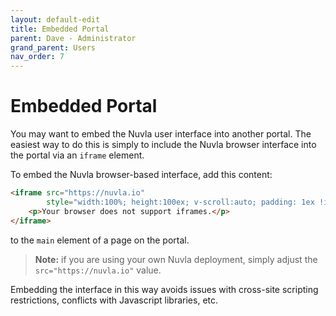 ```yaml
---
layout: default-edit
title: Embedded Portal
parent: Dave - Administrator
grand_parent: Users
nav_order: 7
---
```


Embedded Portal
===============

You may want to embed the Nuvla user interface into another portal. The easiest way to do this is simply to include the Nuvla browser interface into the portal via an `iframe` element. 

To embed the Nuvla browser-based interface, add this content:

```html
<iframe src="https://nuvla.io"
        style="width:100%; height:100ex; v-scroll:auto; padding: 1ex !important; margin: 0 !important">
    <p>Your browser does not support iframes.</p>
</iframe>
```

to the `main` element of a page on the portal.

> **Note:** if you are using your own Nuvla deployment, simply adjust the `src="https://nuvla.io"` value.

Embedding the interface in this way avoids issues with cross-site scripting restrictions, conflicts with Javascript libraries, etc.
